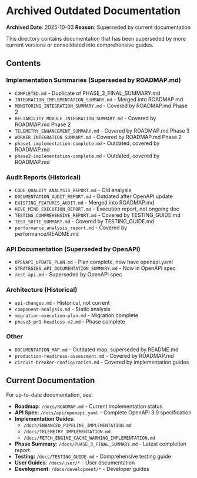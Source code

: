 # Archived Outdated Documentation

**Archived Date**: 2025-10-03
**Reason**: Superseded by current documentation

This directory contains documentation that has been superseded by more current versions or consolidated into comprehensive guides.

## Contents

### Implementation Summaries (Superseded by ROADMAP.md)
- `COMPLETED.md` - Duplicate of PHASE_3_FINAL_SUMMARY.md
- `INTEGRATION_IMPLEMENTATION_SUMMARY.md` - Merged into ROADMAP.md
- `MONITORING_INTEGRATION_SUMMARY.md` - Covered by ROADMAP.md Phase 2
- `RELIABILITY_MODULE_INTEGRATION_SUMMARY.md` - Covered by ROADMAP.md Phase 2
- `TELEMETRY_ENHANCEMENT_SUMMARY.md` - Covered by ROADMAP.md Phase 3
- `WORKER_INTEGRATION_SUMMARY.md` - Covered by ROADMAP.md Phase 2
- `phase1-implementation-complete.md` - Outdated, covered by ROADMAP.md
- `phase2-implementation-complete.md` - Outdated, covered by ROADMAP.md

### Audit Reports (Historical)
- `CODE_QUALITY_ANALYSIS_REPORT.md` - Old analysis
- `DOCUMENTATION_AUDIT_REPORT.md` - Outdated after OpenAPI update
- `EXISTING_FEATURES_AUDIT.md` - Merged into ROADMAP.md
- `HIVE_MIND_EXECUTION_REPORT.md` - Execution report, not ongoing doc
- `TESTING_COMPREHENSIVE_REPORT.md` - Covered by TESTING_GUIDE.md
- `TEST_SUITE_SUMMARY.md` - Covered by TESTING_GUIDE.md
- `performance_analysis_report.md` - Covered by performance/README.md

### API Documentation (Superseded by OpenAPI)
- `OPENAPI_UPDATE_PLAN.md` - Plan complete, now have openapi.yaml
- `STRATEGIES_API_DOCUMENTATION_SUMMARY.md` - Now in OpenAPI spec
- `rest-api.md` - Superseded by OpenAPI spec

### Architecture (Historical)
- `api-changes.md` - Historical, not current
- `component-analysis.md` - Static analysis
- `migration-execution-plan.md` - Migration complete
- `phase3-pr1-headless-v2.md` - Phase complete

### Other
- `DOCUMENTATION_MAP.md` - Outdated map, superseded by README.md
- `production-readiness-assessment.md` - Covered by ROADMAP.md
- `circuit-breaker-configuration.md` - Covered by implementation guides

## Current Documentation

For up-to-date documentation, see:

- **Roadmap**: `/docs/ROADMAP.md` - Current implementation status
- **API Spec**: `/docs/api/openapi.yaml` - Complete OpenAPI 3.0 specification
- **Implementation Guides**:
  - `/docs/ENHANCED_PIPELINE_IMPLEMENTATION.md`
  - `/docs/TELEMETRY_IMPLEMENTATION.md`
  - `/docs/FETCH_ENGINE_CACHE_WARMING_IMPLEMENTATION.md`
- **Phase Summary**: `/docs/PHASE_3_FINAL_SUMMARY.md` - Latest completion report
- **Testing**: `/docs/TESTING_GUIDE.md` - Comprehensive testing guide
- **User Guides**: `/docs/user/*` - User documentation
- **Development**: `/docs/development/*` - Developer guides
